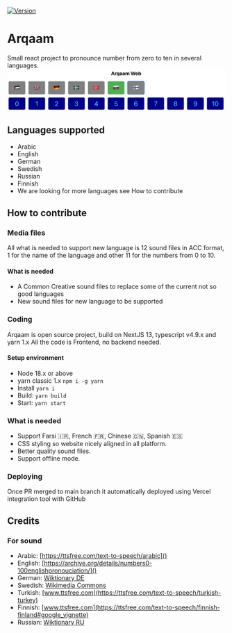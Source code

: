 [![Version](https://img.shields.io/badge/version-0.7.0-blue.svg)](https://github.com/amerharb/arqaam/tree/version/0.7.0)
# Arqaam

Small react project to pronounce number from zero to ten in several languages.
![img.png](img.png)

## Languages supported
- Arabic
- English
- German
- Swedish
- Russian
- Finnish
- We are looking for more languages see How to contribute

## How to contribute
### Media files
All what is needed to support new language is 12 sound files in ACC format, 1 for the name of the language and other 11 for the numbers from 0 to 10.
#### What is needed
- A Common Creative sound files to replace some of the current not so good languages
- New sound files for new language to be supported
### Coding
Arqaam is open source project, build on NextJS 13, typescript v4.9.x and yarn 1.x
All the code is Frontend, no backend needed.
#### Setup environment
- Node 18.x or above
- yarn classic 1.x `npm i -g yarn`
- Install `yarn i`
- Build: `yarn build`
- Start: `yarn start`
### What is needed
- Support Farsi 🇮🇷, French 🇫🇷, Chinese 🇨🇳, Spanish 🇪🇸
- CSS styling so website nicely aligned in all platform.
- Better quality sound files.
- Support offline mode.
### Deploying
Once PR merged to main branch it automatically deployed using Vercel integration tool with GitHub

## Credits
### For sound
- Arabic: [https://ttsfree.com/text-to-speech/arabic]()
- English: [https://archive.org/details/numbers0-100englishpronouciation/]()
- German: [Wiktionary DE](https://de.wiktionary.org/)
- Swedish: [Wikimedia Commons](https://commons.wikimedia.org/)
- Turkish: [www.ttsfree.com](https://ttsfree.com/text-to-speech/turkish-turkey)
- Finnish: [www.ttsfree.com](https://ttsfree.com/text-to-speech/finnish-finland#google_vignette)
- Russian: [Wiktionary RU](https://ru.wiktionary.org/)
